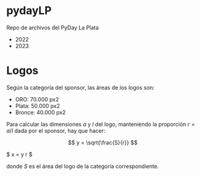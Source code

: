 # pydayLP
Repo de archivos del PyDay La Plata
- 2022
- 2023

# Logos
Según la categoría del sponsor, las áreas de los logos son:
- ORO:    70.000 px2
- Plata:  50.000 px2
- Bronce: 40.000 px2

Para calcular las dimensiones $a$ y $l$ del logo, manteniendo la proporción $r = a / l$ dada por el sponsor, hay que hacer:

$$ y = \sqrt{\frac{S}{r}} $$

$ x = y r $

donde $S$ es el área del logo de la categoría correspondiente.
